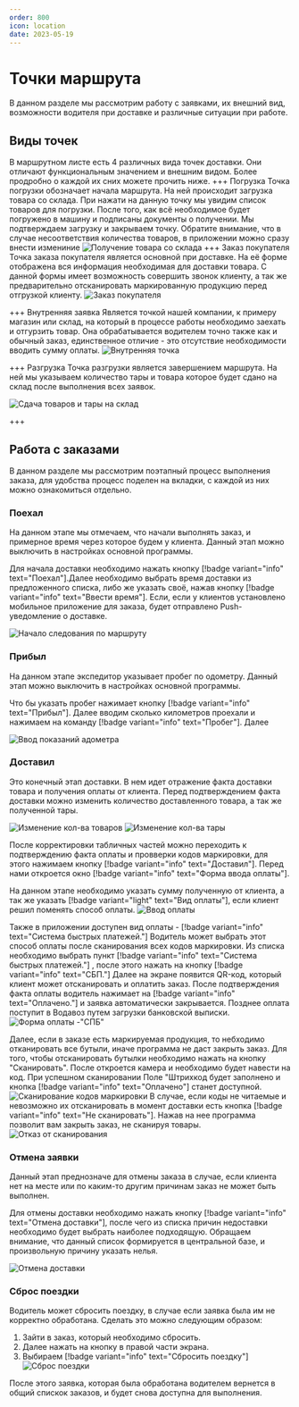```yaml
---
order: 800
icon: location
date: 2023-05-19 
---
```




# Точки маршрута 

В данном разделе мы рассмотрим работу с заявками, их внешний вид, возможности водителя при доставке и различные ситуации при работе. 


## Виды точек

В маршрутном листе есть 4 различных вида точек доставки. Они отличают функциональным значением и внешним видом. Более продробно о каждой их сних можете прочить ниже.
+++ Погрузка
Точка погрузки обозначает начала маршрута. На ней происходит загрузка товара со склада. При нажати на данную точку мы увидим список товаров для погрузки. После того, как всё необходимое будет погружено в машину и подписаны документы о получении. Мы подтверждаем загрузку и закрываем точку. Обратите внимание, что в случае несоответствия количества товаров, в приложении можно сразу внести измениние
![Получение товара со склада](/static/ПолучилСклад.gif)
+++ Заказ покупателя
Точка заказа покупателя является основной при доставке. На её форме отображена вся информация необходимая для доставки товара. С данной формы имеет возможность совершить звонок клиенту, а так же предварительно отсканировать маркированную продукцию перед отгрузкой клиенту. 
![Заказ покупателя](/images/Заказ03.png)


+++ Внутренняя заявка
Является точкой нашей компании, к примеру магазин или склад, на который в процессе работы необходимо заехать и отгурзить товар. Она обрабатывается водителем точно также как и обычный заказ, единственное отличие - это отсутствие необходимости вводить сумму оплаты.
![Внутренняя точка](/images/ВНУТ01.png)

+++ Разгрузка
Точка разгрузки является завершением маршрута. На ней мы указываем количество тары и товара которое будет сдано на склад после выполнения всех заявок. 

![Сдача товаров и тары на склад](/static/ВернулСклад1.gif)

+++


## Работа с заказами
В данном разделе мы рассмотрим поэтапный процесс выполнения заказа, для удобства процесс поделен на вкладки, с каждой из них можно ознакомиться отдельно.
### Поехал
На данном этапе мы отмечаем, что начали выполнять заказ, и примерное время через которое будем у клиента. Данный этап можно выключить в настройках основной программы.

Для начала доставки необходимо нажать кнопку [!badge variant="info" text="Поехал"].Далее необходимо выбрать время доставки из предложенного списка, либо же указать своё, нажав кнопку [!badge variant="info" text="Ввести время"].
Если, если у клиентов установлено мобильное приложение для заказа, будет отправлено Push-уведомление о доставке.

![Начало следования по маршруту](/static/Прибыл007.gif)

### Прибыл
На данном этапе экспедитор указывает пробег по одометру. Данный этап можно выключить в настройках основной программы.

Что бы указать пробег нажимает кнопку [!badge variant="info" text="Прибыл"]. Далее вводим сколько километров проехали и нажимаем на команду [!badge variant="info" text="Пробег"]. 
Далее 

![Ввод показаний адометра](/static/Поехал007.gif)

### Доставил
Это конечный этап доставки. В нем идет отражение факта доставки товара и получения оплаты от клиента. Перед подтверждением факта доставки можно изменить количество доставленного товара, а так же полученной тары. 

![Изменение кол-ва товаров](/static/ИзменениеТовара.gif)
![Изменение кол-ва тары](/static/ИзменениеТары.gif)

После корректировки табличных частей можно переходить к подтверждению факта оплаты и провверки кодов маркировки, для этого нажимаем кнопку [!badge variant="info" text="Доставил"]. Перед нами откроется окно [!badge variant="info" text="Форма ввода оплаты"].

На данном этапе необходимо указать сумму полученную от клиента, а так же указать [!badge variant="light" text="Вид оплаты"], если клиент решил поменять способ оплаты. 
![Ввод оплаты](/static/Оплачено003.gif)

Также в приложении доступен вид оплаты - [!badge variant="info" text="Система быстрых платежей."]
Водитель может выбрать этот способ оплаты после сканирования всех кодов маркировки.
Из списка необходимо выбрать пункт [!badge variant="info" text="Система быстрых платежей."] , после этого нажать на кнопку [!badge variant="info" text="СБП."]
Далее на экране появится QR-код, который клиент может отсканировать и оплатить заказ.
После подтверждения факта оплаты водитель нажимает на [!badge variant="info" text="Оплачено."] и заявка автоматически закрывается.
Позднее оплата поступит в Водавоз путем загрузки банковской выписки. 
![Форма оплаты -"СПБ"](/static/СБП.gif)

Далее, если в заказе есть маркируемая продукция, то небходимо отканировать все бутыли, иначе программа не даст закрыть заказ. 
Для того, чтобы отсканировать бутылки необходимо нажать на кнопку "Сканировать". После откроется камера и необходимо будет навести на код. При успешном сканировании Поле "Штрихкод будет заполнено и кнопка [!badge variant="info" text="Оплачено"] станет доступной.
![Сканирование кодов маркировки](/static/КОД.gif)
В случае, если коды не читаемые и невозможно их отсканировать в момент доставки есть кнопка  [!badge variant="info" text="Не сканировать"]. Нажав на нее программа позволит вам закрыть заказ, не сканируя товары.
![Отказ от сканирования](/static/НеСкан.gif)


### Отмена заявки
Данный этап преднозначе для отмены заказа в случае, если клиента нет на месте или по каким-то другим причинам заказ не может быть выполнен.

Для отмены доставки  необходимо нажать кнопку [!badge variant="info" text="Отмена доставки"], после чего из списка причин недоставки необходимо будет выбрать наиболее подходящую. Обращаем внимание, что данный список формируется в центральной базе, и произвольную причину указать нелья.

![Отмена доставки](/static/Отмена1.gif)


### Сброс поездки
Водитель может сбросить поездку, в случае если заявка была им не корректно обработана.
Сделать это можно следующим образом:
1. Зайти в заказ, который необходимо сбросить. 
2. Далее нажать на кнопку в правой части экрана.
3. Выбираем [!badge variant="info" text="Сбросить поездку"]
![Сброс поездки](/static/Сброс009.gif)

После этого заявка, которая была обработана водителем вернется в общий спискок заказов, и будет снова доступна для выполнения.
